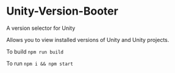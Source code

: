 # Unity-Version-Booter
A version selector for Unity

Allows you to view installed versions of Unity and Unity projects.


To build
`npm run build`

To run
`npm i && npm start`
